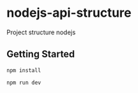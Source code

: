 # nodejs-api-structure
Project structure nodejs

## Getting Started
```
npm install
```

```
npm run dev
```
